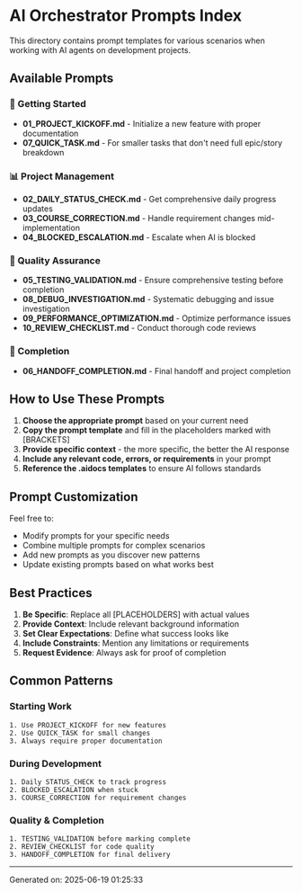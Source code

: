 # AI Orchestrator Prompts Index

This directory contains prompt templates for various scenarios when working with AI agents on development projects.

## Available Prompts

### 🚀 Getting Started
- **01_PROJECT_KICKOFF.md** - Initialize a new feature with proper documentation
- **07_QUICK_TASK.md** - For smaller tasks that don't need full epic/story breakdown

### 📊 Project Management  
- **02_DAILY_STATUS_CHECK.md** - Get comprehensive daily progress updates
- **03_COURSE_CORRECTION.md** - Handle requirement changes mid-implementation
- **04_BLOCKED_ESCALATION.md** - Escalate when AI is blocked

### 🧪 Quality Assurance
- **05_TESTING_VALIDATION.md** - Ensure comprehensive testing before completion
- **08_DEBUG_INVESTIGATION.md** - Systematic debugging and issue investigation
- **09_PERFORMANCE_OPTIMIZATION.md** - Optimize performance issues
- **10_REVIEW_CHECKLIST.md** - Conduct thorough code reviews

### 🏁 Completion
- **06_HANDOFF_COMPLETION.md** - Final handoff and project completion

## How to Use These Prompts

1. **Choose the appropriate prompt** based on your current need
2. **Copy the prompt template** and fill in the placeholders marked with [BRACKETS]
3. **Provide specific context** - the more specific, the better the AI response
4. **Include any relevant code, errors, or requirements** in your prompt
5. **Reference the .aidocs templates** to ensure AI follows standards

## Prompt Customization

Feel free to:
- Modify prompts for your specific needs
- Combine multiple prompts for complex scenarios  
- Add new prompts as you discover new patterns
- Update existing prompts based on what works best

## Best Practices

1. **Be Specific**: Replace all [PLACEHOLDERS] with actual values
2. **Provide Context**: Include relevant background information
3. **Set Clear Expectations**: Define what success looks like
4. **Include Constraints**: Mention any limitations or requirements
5. **Request Evidence**: Always ask for proof of completion

## Common Patterns

### Starting Work
```
1. Use PROJECT_KICKOFF for new features
2. Use QUICK_TASK for small changes
3. Always require proper documentation
```

### During Development
```
1. Daily STATUS_CHECK to track progress
2. BLOCKED_ESCALATION when stuck
3. COURSE_CORRECTION for requirement changes
```

### Quality & Completion
```
1. TESTING_VALIDATION before marking complete
2. REVIEW_CHECKLIST for code quality
3. HANDOFF_COMPLETION for final delivery
```

---

Generated on: 2025-06-19 01:25:33
